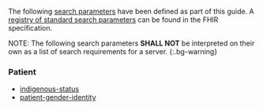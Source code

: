 
The following [search parameters]({{site.data.fhir.path}}search.html) have been defined as part of this guide. A [registry of standard search parameters]({{site.data.fhir.path}}searchparameter-registry.html) can be found in the FHIR specification.

NOTE: The following search parameters **SHALL NOT** be interpreted on their own as a list of search requirements for a server.
{:.bg-warning}


### Patient

- [indigenous-status](SearchParameter-indigenous-status.html)
- [patient-gender-identity](SearchParameter-patient-gender-identity.html)
